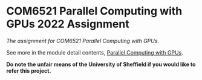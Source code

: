 # COM6521 Parallel Computing with GPUs 2022 Assignment

*The assignment for COM6521 Parallel Computing with GPUs.*

See more in the module detail contents, [Parallel Computing with GPUs](http://paulrichmond.shef.ac.uk/teaching/COM4521).

**Do note the unfair means of the University of Sheffield if you would like to refer this project.**

